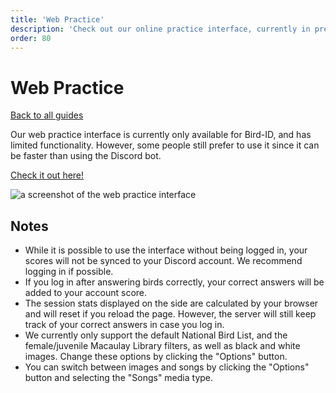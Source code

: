 ```yaml
---
title: 'Web Practice'
description: 'Check out our online practice interface, currently in preview.'
order: 80
---
```


<script context="module">
	export const prerender = true;
</script>

# Web Practice

[Back to all guides](/guides/)

Our web practice interface is currently only available for Bird-ID, and has limited functionality. However, some people still prefer to use it since it can be faster than using the Discord bot.

[Check it out here!](/bird-id/practice/)

<div class="border-2">

![a screenshot of the web practice interface](/images/screenshots/web-practice.png)

</div>

## Notes

- While it is possible to use the interface without being logged in, your scores will not be synced to your Discord account. We recommend logging in if possible.
- If you log in after answering birds correctly, your correct answers will be added to your account score.
- The session stats displayed on the side are calculated by your browser and will reset if you reload the page. However, the server will still keep track of your correct answers in case you log in.
- We currently only support the default National Bird List, and the female/juvenile Macaulay Library filters, as well as black and white images. Change these options by clicking the "Options" button.
- You can switch between images and songs by clicking the "Options" button and selecting the "Songs" media type.
